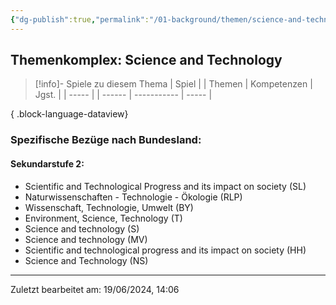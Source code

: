 ```yaml
---
{"dg-publish":true,"permalink":"/01-background/themen/science-and-technology/","tags":["topic"],"noteIcon":"1"}
---
```


## Themenkomplex: Science and Technology
>[!info]- Spiele zu diesem Thema
> | Spiel |  | Themen | Kompetenzen | Jgst. |
> | ----- |  | ------ | ----------- | ----- |
> 
{ .block-language-dataview}
### Spezifische Bezüge nach Bundesland:
#### Sekundarstufe 2:
* Scientific and Technological Progress and its impact on society (SL)
* Naturwissenschaften - Technologie - Ökologie (RLP)
* Wissenschaft, Technologie, Umwelt (BY)
* Environment, Science, Technology (T)
* Science and technology (S)
* Science and technology (MV)
* Scientific and technological progress and its impact on society (HH)
* Science and Technology (NS)
---
Zuletzt bearbeitet am: 19/06/2024, 14:06